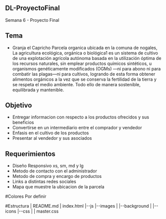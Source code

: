 ## DL-ProyectoFinal
Semana 6 - Proyecto Final

## Tema
* Granja el Capricho
    Parcela organica ubicada en la comuna de nogales, La agricultura ecológica, orgánica o biológica1​ es un sistema de cultivo de una explotación agrícola autónoma basada en la utilización óptima de los recursos naturales, sin emplear productos químicos sintéticos, u organismos genéticamente modificados (OGMs) —ni para abono ni para combatir las plagas—ni para cultivos, logrando de esta forma obtener alimentos orgánicos a la vez que se conserva la fertilidad de la tierra y se respeta el medio ambiente.
    Todo ello de manera sostenible, equilibrada y mantenible.

## Objetivo
 - Entregar informacion con respecto a los productos ofrecidos y sus beneficios
 - Convertirse en un intermediario entre el comprador y vendedor
 - Enfasis en el cultivo de los productos
 - Presentar al vendedor y sus asociados

## Requerimientos
 - Diseño Responsivo xs, sm, md y lg
 - Metodo de contacto con el administrador
 - Metodo de compra y encargo de productos
 - Links a distintas redes sociales
 - Mapa que muestre la ubicacion de la parcela

#Colores
Por definir

#Estructura
|  README.md
|  index.html
|--js
|--images
|  |--background
|  |--icons
|--css
|  |  master.css
